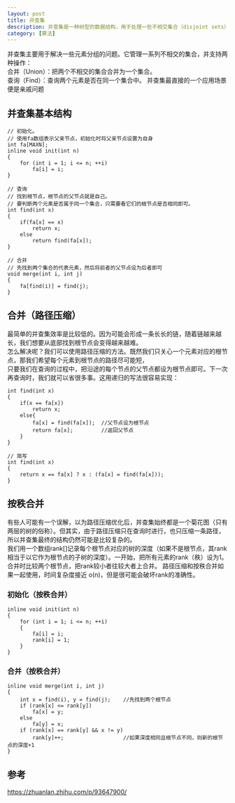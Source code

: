 ```yaml
---
layout: post
title: 并查集
description: 并查集是一种树型的数据结构，用于处理一些不相交集合（disjoint sets）的合并及查询问题。常常在使用中以森林来表示。
category: [算法]
---
```

并查集主要用于解决一些元素分组的问题。它管理一系列不相交的集合，并支持两种操作：  
合并（Union）：把两个不相交的集合合并为一个集合。    
查询（Find）：查询两个元素是否在同一个集合中。
并查集最直接的一个应用场景便是亲戚问题  
## 并查集基本结构
```
// 初始化。
// 使用fa数组表示父亲节点，初始化时将父亲节点设置为自身
int fa[MAXN];
inline void init(int n)
{
    for (int i = 1; i <= n; ++i)
        fa[i] = i;
}

// 查询
// 找到根节点，根节点的父节点就是自己。
// 要判断两个元素是否属于同一个集合，只需要看它们的根节点是否相同即可。
int find(int x)
{
    if(fa[x] == x)
        return x;
    else
        return find(fa[x]);
}

// 合并
// 先找到两个集合的代表元素，然后将前者的父节点设为后者即可
void merge(int i, int j)
{
    fa[find(i)] = find(j);
}
```
## 合并（路径压缩）
最简单的并查集效率是比较低的。因为可能会形成一条长长的链，随着链越来越长，我们想要从底部找到根节点会变得越来越难。  
怎么解决呢？我们可以使用路径压缩的方法。既然我们只关心一个元素对应的根节点，那我们希望每个元素到根节点的路径尽可能短，  
只要我们在查询的过程中，把沿途的每个节点的父节点都设为根节点即可。下一次再查询时，我们就可以省很多事。这用递归的写法很容易实现：  
```
int find(int x)
{
    if(x == fa[x])
        return x;
    else{
        fa[x] = find(fa[x]);  //父节点设为根节点
        return fa[x];         //返回父节点
    }
}

// 简写
int find(int x)
{
    return x == fa[x] ? x : (fa[x] = find(fa[x]));
}
```
## 按秩合并
有些人可能有一个误解，以为路径压缩优化后，并查集始终都是一个菊花图（只有两层的树的俗称）。但其实，由于路径压缩只在查询时进行，也只压缩一条路径，所以并查集最终的结构仍然可能是比较复杂的。  
我们用一个数组rank[]记录每个根节点对应的树的深度（如果不是根节点，其rank相当于以它作为根节点的子树的深度）。一开始，把所有元素的rank（秩）设为1。合并时比较两个根节点，把rank较小者往较大者上合并。
路径压缩和按秩合并如果一起使用，时间复杂度接近 o(n)，但是很可能会破坏rank的准确性。

### 初始化（按秩合并）
```
inline void init(int n)
{
    for (int i = 1; i <= n; ++i)
    {
        fa[i] = i;
        rank[i] = 1;
    }
}
```
### 合并（按秩合并）
```
inline void merge(int i, int j)
{
    int x = find(i), y = find(j);    //先找到两个根节点
    if (rank[x] <= rank[y])
        fa[x] = y;
    else
        fa[y] = x;
    if (rank[x] == rank[y] && x != y)
        rank[y]++;                   //如果深度相同且根节点不同，则新的根节点的深度+1
}
```
## 参考
https://zhuanlan.zhihu.com/p/93647900/
